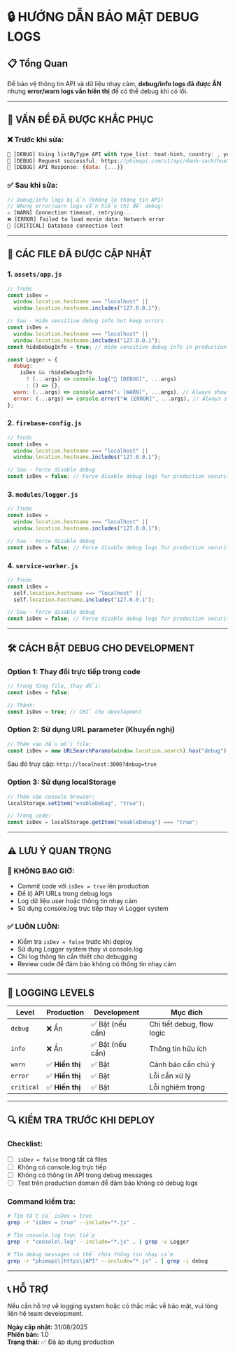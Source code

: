 # 🔒 HƯỚNG DẪN BẢO MẬT DEBUG LOGS

## 📋 Tổng Quan

Để bảo vệ thông tin API và dữ liệu nhạy cảm, **debug/info logs đã được ẨN** nhưng **error/warn logs vẫn hiển thị** để có thể debug khi có lỗi.

---

## 🚨 VẤN ĐỀ ĐÃ ĐƯỢC KHẮC PHỤC

### ❌ Trước khi sửa:

```javascript
🐛 [DEBUG] Using listByType API with type_list: hoat-hinh, country: , year:
🐛 [DEBUG] Request successful: https://phimapi.com/v1/api/danh-sach/hoat-hinh?page=1&limit=24
🐛 [DEBUG] API Response: {data: {...}}
```

### ✅ Sau khi sửa:

```javascript
// Debug/info logs bị ẩn (không lộ thông tin API)
// Nhưng error/warn logs vẫn hiển thị để debug:
⚠️ [WARN] Connection timeout, retrying...
❌ [ERROR] Failed to load movie data: Network error
🚨 [CRITICAL] Database connection lost
```

---

## 🔧 CÁC FILE ĐÃ ĐƯỢC CẬP NHẬT

### 1. `assets/app.js`

```javascript
// Trước
const isDev =
  window.location.hostname === "localhost" ||
  window.location.hostname.includes("127.0.0.1");

// Sau - Hide sensitive debug info but keep errors
const isDev =
  window.location.hostname === "localhost" ||
  window.location.hostname.includes("127.0.0.1");
const hideDebugInfo = true; // Hide sensitive debug info in production

const Logger = {
  debug:
    isDev && !hideDebugInfo
      ? (...args) => console.log("🐛 [DEBUG]", ...args)
      : () => {},
  warn: (...args) => console.warn("⚠️ [WARN]", ...args), // Always show
  error: (...args) => console.error("❌ [ERROR]", ...args), // Always show
};
```

### 2. `firebase-config.js`

```javascript
// Trước
const isDev =
  window.location.hostname === "localhost" ||
  window.location.hostname.includes("127.0.0.1");

// Sau - Force disable debug
const isDev = false; // Force disable debug logs for production security
```

### 3. `modules/logger.js`

```javascript
// Trước
const isDev =
  window.location.hostname === "localhost" ||
  window.location.hostname.includes("127.0.0.1");

// Sau - Force disable debug
const isDev = false; // Force disable debug logs for production security
```

### 4. `service-worker.js`

```javascript
// Trước
const isDev =
  self.location.hostname === "localhost" ||
  self.location.hostname.includes("127.0.0.1");

// Sau - Force disable debug
const isDev = false; // Force disable debug logs for production security
```

---

## 🛠️ CÁCH BẬT DEBUG CHO DEVELOPMENT

### Option 1: Thay đổi trực tiếp trong code

```javascript
// Trong từng file, thay đổi:
const isDev = false;

// Thành:
const isDev = true; // CHỈ cho development
```

### Option 2: Sử dụng URL parameter (Khuyến nghị)

```javascript
// Thêm vào đầu mỗi file:
const isDev = new URLSearchParams(window.location.search).has("debug") || false;
```

Sau đó truy cập: `http://localhost:3000?debug=true`

### Option 3: Sử dụng localStorage

```javascript
// Thêm vào console browser:
localStorage.setItem("enableDebug", "true");

// Trong code:
const isDev = localStorage.getItem("enableDebug") === "true";
```

---

## ⚠️ LƯU Ý QUAN TRỌNG

### 🔴 KHÔNG BAO GIỜ:

- Commit code với `isDev = true` lên production
- Để lộ API URLs trong debug logs
- Log dữ liệu user hoặc thông tin nhạy cảm
- Sử dụng console.log trực tiếp thay vì Logger system

### ✅ LUÔN LUÔN:

- Kiểm tra `isDev = false` trước khi deploy
- Sử dụng Logger system thay vì console.log
- Chỉ log thông tin cần thiết cho debugging
- Review code để đảm bảo không có thông tin nhạy cảm

---

## 🎯 LOGGING LEVELS

| Level      | Production      | Development      | Mục đích                   |
| ---------- | --------------- | ---------------- | -------------------------- |
| `debug`    | ❌ Ẩn           | ✅ Bật (nếu cần) | Chi tiết debug, flow logic |
| `info`     | ❌ Ẩn           | ✅ Bật (nếu cần) | Thông tin hữu ích          |
| `warn`     | ✅ **Hiển thị** | ✅ Bật           | Cảnh báo cần chú ý         |
| `error`    | ✅ **Hiển thị** | ✅ Bật           | Lỗi cần xử lý              |
| `critical` | ✅ **Hiển thị** | ✅ Bật           | Lỗi nghiêm trọng           |

---

## 🔍 KIỂM TRA TRƯỚC KHI DEPLOY

### Checklist:

- [ ] `isDev = false` trong tất cả files
- [ ] Không có console.log trực tiếp
- [ ] Không có thông tin API trong debug messages
- [ ] Test trên production domain để đảm bảo không có debug logs

### Command kiểm tra:

```bash
# Tìm tất cả isDev = true
grep -r "isDev = true" --include="*.js" .

# Tìm console.log trực tiếp
grep -r "console\.log" --include="*.js" . | grep -v Logger

# Tìm debug messages có thể chứa thông tin nhạy cảm
grep -r "phimapi\|https\|API" --include="*.js" . | grep -i debug
```

---

## 📞 HỖ TRỢ

Nếu cần hỗ trợ về logging system hoặc có thắc mắc về bảo mật, vui lòng liên hệ team development.

**Ngày cập nhật:** 31/08/2025  
**Phiên bản:** 1.0  
**Trạng thái:** ✅ Đã áp dụng production
